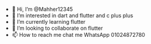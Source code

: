 - 👋 Hi, I’m @Mahher12345
- 👀 I’m interested in dart and flutter and c plus plus 
- 🌱 I’m currently learning flutter
- 💞️ I’m looking to collaborate on flutter
- 📫 How to reach me chat me WhatsApp 01024872780

<!---
Mahher12345/Mahher12345 is a ✨ special ✨ repository because its `README.md` (this file) appears on your GitHub profile.
You can click the Preview link to take a look at your changes.
--->
